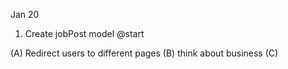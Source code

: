 Jan 20
1. Create jobPost model @start 

(A) Redirect users to different pages
(B) think about business
(C) 
